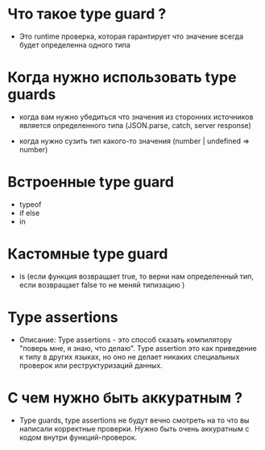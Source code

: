 # Что такое type guard ?

- Это runtime проверка, которая гарантирует что значение всегда будет определенна одного типа

# Когда нужно использовать type guards

- когда вам нужно убедиться что значения из сторонних источников является определенного типа (JSON.parse, catch, server response)

- когда нужно сузить тип какого-то значения (number | undefined => number)

# Встроенные type guard

- typeof
- if else
- in

# Кастомные type guard

- is (если функция возвращает true, то верни нам определенный тип, если возвращает false то не меняй типизацию )

# Type assertions

- Описание: Type assertions - это способ сказать компилятору "поверь мне, я знаю, что делаю". Type assertion это как приведение к типу в других языках, но оно не делает никаких специальных проверок или реструктуризаций данных.

# С чем нужно быть аккуратным ?

- Type guards, type assertions не будут вечно смотреть на то что вы написали корректные проверки. Нужно быть очень аккуратным с кодом внутри функций-проверок.
